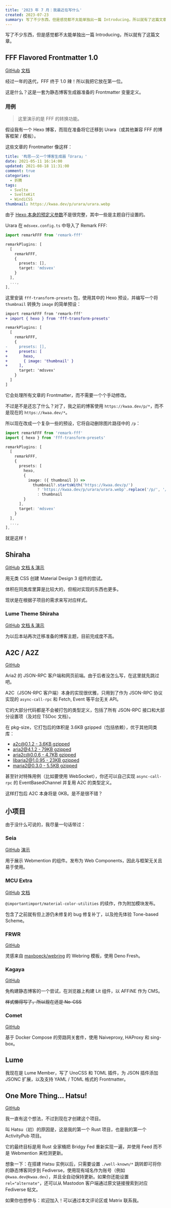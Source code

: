 ```yaml
---
title: '2023 年 7 月：我最近在写什么'
created: 2023-07-23
summary: 写了不少东西，但是感觉都不太能单独出一篇 Introducing，所以就有了这篇文章。
---
```


写了不少东西，但是感觉都不太能单独出一篇 Introducing，所以就有了这篇文章。

## FFF Flavored Frontmatter 1.0

[GitHub](https://github.com/importantimport/fff) [文档](https://fff.js.org)

经过一年的迭代，FFF 终于 1.0 辣！所以我把它放在第一位。

这是什么？这是一套为静态博客生成器准备的 Frontmatter 变量定义。

### 用例

> 这里演示的是 FFF 的转换功能。

假设我有一个 Hexo 博客，而现在准备将它迁移到 Urara（或其他兼容 FFF 的博客框架 / 模板）。

这些文章的 Frontmatter 像这样：

```yaml
title: '构思——又一个博客生成器「Urara」'
date: 2021-05-11 16:14:00
updated: 2021-08-18 11:31:00
comment: true
categories:
  - 折腾
tags:
  - Svelte
  - SvelteKit
  - WindiCSS
thumbnail: https://kwaa.dev/p/urara/urara.webp
```

由于 [Hexo 本身的预定义参数](https://hexo.io/zh-cn/docs/front-matter.html)不是很完整，其中一些是主题自行设置的。

Urara 在 `mdsvex.config.ts` 中导入了 Remark FFF:

```ts
import remarkFFF from 'remark-fff'

remarkPlugins: [
  [
    remarkFFF,
    {
      presets: [],
      target: 'mdsvex'
    }
  ],
  ...,
],
```

这里安装 `fff-transform-presets` 包，使用其中的 Hexo 预设，并编写一个将 `thumbnail` 转换为 `image` 的简单预设：

```diff
import remarkFFF from 'remark-fff'
+ import { hexo } from 'fff-transform-presets'

remarkPlugins: [
  [
    remarkFFF,
    {
-     presets: [],
+     presets: [
+       hexo,
+       { image: 'thumbnail' }
+     ],
      target: 'mdsvex'
    }
  ]
]
```

它会处理所有文章的 Frontmatter，而不需要一个个手动修改。

不过是不是还忘了什么？对了，我之前的博客使用 `https://kwaa.dev/p/*`，而不是现在的 `https://kwaa.dev/*`。

所以现在改成一个复杂一些的预设，它将自动删除图片路径中的 `/p`：

```ts
import remarkFFF from 'remark-fff'
import { hexo } from 'fff-transform-presets'

remarkPlugins: [
  [
    remarkFFF,
    {
      presets: [
        hexo,
        {
          image: ({ thumbnail }) =>
            thumbnail?.startsWith('https://kwaa.dev/p/')
              ? 'https://kwaa.dev/p/urara/urara.webp'.replace('/p/', '/')
              : thumbnail
        }
      ],
      target: 'mdsvex'
    }
  ],
  ...,
],
```

就是这样！

## Shiraha

[GitHub](https://github.com/importantimport/shiraha) [文档 & 演示](https://shiraha.js.org/)

用无类 CSS 创建 Material Design 3 组件的尝试。

体积在同类库里算是比较大的，但相对实现的东西也更多。

现状是在根据子项目的需求来写对应样式。

### Lume Theme Shiraha

[GitHub](https://github.com/importantimport/lume_theme_shiraha) [文档 & 演示](https://lume.shiraha.js.org/)

为以后本站再次迁移准备的博客主题，目前完成度不高。

## A2C / A2Z

[GitHub](https://github.com/importantimport/a2)

Aria2 的 JSON-RPC 客户端和网页前端。由于后者没怎么写，在这里就先跳过吧。

A2C（JSON-RPC 客户端）本身的实现很优雅，只用到了作为 JSON-RPC 协议实现的 `async-call-rpc` 和 Fetch, Event 等平台无关 API。

它的大部分代码都是不会被打包的类型定义，包括了所有 JSON-RPC 接口和大部分设置项（及对应 TSDoc 文档）。

在 pkg-size，它打包后的体积是 3.6KB gzipped（包括依赖），优于其他同类库：

- [a2c@0.1.2 - 3.6KB gzipped](https://pkg-size.dev/a2c)
- [aria2@4.1.2 - 79KB gzipped](https://pkg-size.dev/aria2)
- [aria2c@0.0.6 - 4.7KB gzipped](https://pkg-size.dev/aria2c)
- [libaria2@1.0.95 - 23KB gzipped](https://pkg-size.dev/libaria2)
- [maria2@0.3.0 - 5.5KB gzipped](https://pkg-size.dev/maria2)

甚至针对特殊用例（比如要使用 WebSocket），你还可以自己实现 `async-call-rpc` 的 EventBasedChannel 并复用 A2C 的类型定义。

这样打包后 A2C 本身将是 0KB。是不是很不错？

## 小项目

由于没什么可说的，我尽量一句话带过：

### Seia

[GitHub](https://github.com/importantimport/seia) [演示](https://seia.js.org/)

用于展示 Webmention 的组件。发布为 Web Components，因此与框架无关且易于使用。

### MCU Extra

[GitHub](https://github.com/importantimport/mcu-extra) [文档](https://importantimport.github.io/mcu-extra/mcu-extra.html)

`@importantimport/material-color-utilities` 的续作，作为附加模块发布。

包含了之前就有但上游仍未修复的 bug 修复补丁，以及抢先体验 Tone-based Scheme。

### FRWR

[GitHub](https://github.com/importantimport/frwr)

灵感来自 [maxboeck/webring](https://github.com/maxboeck/webring) 的 Webring 模板，使用 Deno Fresh。

### Kagaya

[GitHub](https://github.com/importantimport/kagaya)

免构建静态博客的一个尝试，在浏览器上构建 Lit 组件，以 AFFiNE 作为 CMS。

~~样式懒得写了，所以现在还是 No-CSS~~

### Comet

[GitHub](https://github.com/kwaa/comet)

基于 Docker Compose 的旁路网关套件，使用 Naiveproxy, HAProxy 和 sing-box。

## Lume

我现在是 Lume Member，写了 UnoCSS 和 TOML 插件，为 JSON 插件添加 JSONC 扩展，以及支持 YAML / TOML 格式的 Frontmatter。

## One More Thing... Hatsu!

[GitHub](https://github.com/importantimport/hatsu)

我一直有这个想法，不过到现在才创建这个项目。

叫 Hatsu（初）的原因是，这是我的第一个 Rust 项目，也是我的第一个 ActivityPub 项目。

它的最终目标是用 Rust 全家桶把 Bridgy Fed 重新实现一遍，并使用 Feed 而不是 Webmention 来检测更新。

想象一下：在搭建 Hatsu 实例以后，只需要设置 `./well-known/*` 跳转即可将你的静态博客同步到 Fediverse，使用现有域名作为账号（例如 `@kwaa.dev@kwaa.dev`），并且全自动保持更新。如果你还能设置 `rel="alternate"`，还可以从 Mastodon 客户端通过原文链接搜索到对应 Fediverse 帖文。

如果你也想参与：欢迎加入！可以通过本文评论区或 Matrix 联系我。
